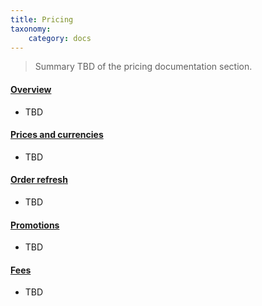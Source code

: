 ```yaml
---
title: Pricing
taxonomy:
    category: docs
---
```


>Summary TBD of the pricing documentation section.

#### [Overview](01.overview)
- TBD

#### [Prices and currencies](02.prices-and-currencies)
- TBD

#### [Order refresh](03.order-refresh)
- TBD

#### [Promotions](04.promotions)
- TBD

#### [Fees](05.fees)
- TBD

